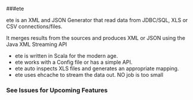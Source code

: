 ###ete

ete is an XML and JSON Generator that read data from JDBC/SQL, XLS or CSV connections/files.

It merges results from the sources and produces XML or JSON using the Java XML Streaming API

* ete is written in Scala for the modern age.
* ete works with a Config file or has a simple API.
* ete auto inspects XLS files and generates an appropriate mapping.
* ete uses ehcache to stream the data out. NO job is too small

### See Issues for Upcoming Features
